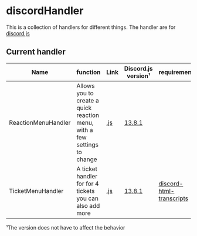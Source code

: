 # discordHandler

This is a collection of handlers for different things.
The handler are for [discord.js](https://github.com/discordjs/discord.js, "discord.js")

## Current handler

|Name|function|Link|Discord.js version¹|requirements|
|----|--------|----|-------------------|------------|
|ReactionMenuHandler | Allows you to create a quick reaction menu, with a few settings to change | [.js](https://github.com/Johannes7k75/discordHandler/blob/main/ReactionMenuHandler.js) | [13.8.1](https://discord.js.org/#/docs/discord.js/13.8.1/general/welcome)|
|TicketMenuHandler | A ticket handler for for 4 tickets you can also add more | [.js](https://github.com/Johannes7k75/discordHandler/blob/main/TicketMenuHandler.js) | [13.8.1](https://discord.js.org/#/docs/discord.js/13.8.1/general/welcome)| [discord-html-transcripts](https://github.com/ItzDerock/discord-html-transcripts)

¹The version does not have to affect the behavior
